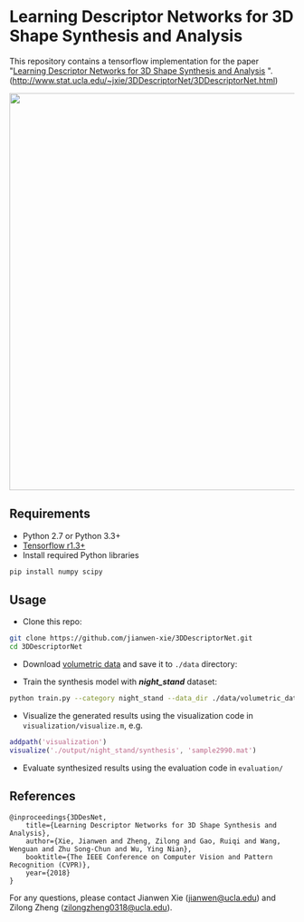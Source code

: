 # Learning Descriptor Networks for 3D Shape Synthesis and Analysis

This repository contains a tensorflow implementation for the paper "[Learning Descriptor Networks for 3D Shape Synthesis and Analysis](http://www.stat.ucla.edu/~jxie/3DDescriptorNet/3DDescriptorNet_file/doc/3DDescriptorNet.pdf)
". (http://www.stat.ucla.edu/~jxie/3DDescriptorNet/3DDescriptorNet.html)

<p align="center"><img src="http://www.stat.ucla.edu/~jxie/3DDescriptorNet/files/syn.jpg" width="700px"/></p>

## Requirements
- Python 2.7 or Python 3.3+
- [Tensorflow r1.3+](https://www.tensorflow.org/install/)
- Install required Python libraries
```bash
pip install numpy scipy
```

## Usage
- Clone this repo:
```bash
git clone https://github.com/jianwen-xie/3DDescriptorNet.git
cd 3DDescriptorNet
```

- Download [volumetric data](https://drive.google.com/file/d/1fwYcL9KMWW1aX3r6hPCGC7VYpF5BzHjS/view?usp=sharing) and save it to `./data` directory:

- Train the synthesis model with ***night_stand*** dataset:
```bash
python train.py --category night_stand --data_dir ./data/volumetric_data/ModelNet10 --output_dir ./output
```

- Visualize the generated results using the visualization code in `visualization/visualize.m`, e.g.
```MATLAB
addpath('visualization')
visualize('./output/night_stand/synthesis', 'sample2990.mat')
```

- Evaluate synthesized results using the evaluation code in `evaluation/`

## References
    @inproceedings{3DDesNet,
        title={Learning Descriptor Networks for 3D Shape Synthesis and Analysis},
        author={Xie, Jianwen and Zheng, Zilong and Gao, Ruiqi and Wang, Wenguan and Zhu Song-Chun and Wu, Ying Nian},
        booktitle={The IEEE Conference on Computer Vision and Pattern Recognition (CVPR)},
        year={2018}
    }
For any questions, please contact Jianwen Xie (jianwen@ucla.edu) and Zilong Zheng (zilongzheng0318@ucla.edu).
